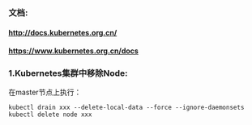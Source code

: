 ### 文档:
#### http://docs.kubernetes.org.cn/
#### https://www.kubernetes.org.cn/docs

### 1.Kubernetes集群中移除Node:
在master节点上执行：
```
kubectl drain xxx --delete-local-data --force --ignore-daemonsets
kubectl delete node xxx
```

